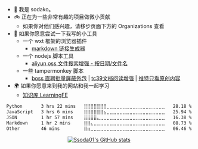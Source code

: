- 🔔 我是 sodako。
- 🚲 正在为一些非常有趣的项目做微小贡献
  - 如果你对他们感兴趣，请移步页面下方的 Organizations 查看
- 🔧 如果你愿意尝试一下我写的小工具
  - 一个 wxt 框架的浏览器插件
    - [markdown 链接生成器](https://github.com/ssoda01/hello-wxt)
  - 一个 nodejs 脚本工具
    - [aliyun oss 文件搜索增强 - 按日期/文件名](https://github.com/ssoda01/aliyun-oss-file-selector)
  - 一些 tampermonkey 脚本
    - [boss 直聘批量屏蔽外包](https://greasyfork.org/zh-CN/scripts/485051-boss%E7%9B%B4%E8%81%98%E6%89%B9%E9%87%8F%E5%B1%8F%E8%94%BD%E5%A4%96%E5%8C%85) | [tc39文档阅读增强](https://github.com/ssoda01/scripts-of-tampermonkey/blob/main/%E6%8A%A4%E7%9C%BC%E7%BB%BF%E8%89%B2%E8%83%8C%E6%99%AF%E6%A0%B7%E5%BC%8F%40tc39.user.js) | [推特只看原创内容](https://greasyfork.org/zh-CN/scripts/479243-%E6%8E%A8%E7%89%B9%E5%8F%AA%E7%9C%8B%E5%8E%9F%E5%88%9B%E5%86%85%E5%AE%B9)
- 🌍 如果你愿意来到我的网站和我一起学习
  - [知识库 LearningFE](https://learning-frontend-without-soda.vercel.app/docs/Intro)

<div align="center">
   <p>
   <p>
</div>
<div align="center">

<!--START_SECTION:waka-->

```txt
Python       3 hrs 22 mins   ⣿⣿⣿⣿⣿⣿⣿⣀⣀⣀⣀⣀⣀⣀⣀⣀⣀⣀⣀⣀⣀⣀⣀⣀⣀   28.18 %
JavaScript   3 hrs 6 mins    ⣿⣿⣿⣿⣿⣿⣦⣀⣀⣀⣀⣀⣀⣀⣀⣀⣀⣀⣀⣀⣀⣀⣀⣀⣀   25.94 %
JSON         1 hr 57 mins    ⣿⣿⣿⣿⣄⣀⣀⣀⣀⣀⣀⣀⣀⣀⣀⣀⣀⣀⣀⣀⣀⣀⣀⣀⣀   16.38 %
Markdown     1 hr 2 mins     ⣿⣿⣄⣀⣀⣀⣀⣀⣀⣀⣀⣀⣀⣀⣀⣀⣀⣀⣀⣀⣀⣀⣀⣀⣀   08.73 %
Other        46 mins         ⣿⣶⣀⣀⣀⣀⣀⣀⣀⣀⣀⣀⣀⣀⣀⣀⣀⣀⣀⣀⣀⣀⣀⣀⣀   06.46 %
```

<!--END_SECTION:waka-->

[![Ssoda01's GitHub stats](https://github-readme-stats.vercel.app/api?username=ssoda01)](https://github.com/ssoda01)

</div>
